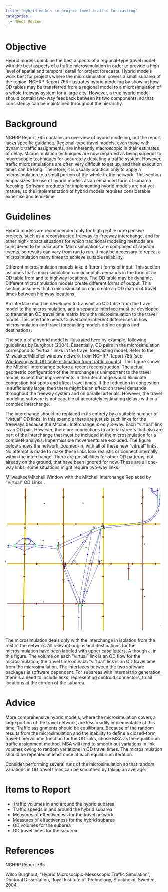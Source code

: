 ```yaml
---
title: "Hybrid models in project-level traffic forecasting"
categories:
  - Needs Review
---
```


Objective
=========

Hybrid models combine the best aspects of a regional-type travel model with the best aspects of a traffic microsimulation in order to provide a high level of spatial and temporal detail for project forecasts. Hybrid models work best for projects where the microsimulation covers a small subarea of the region. NCHRP Report 765 illustrates hybrid modeling by showing how OD tables may be transferred from a regional model to a microsimulation of a whole freeway system for a large city. However, a true hybrid model should contain two-way feedback between its two components, so that consistency can be maintained throughout the hierarchy.

Background
==========

NCHRP Report 765 contains an overview of hybrid modeling, but the report lacks specific guidance. Regional-type travel models, even those with dynamic traffic assignments, are inherently macroscopic in their estimates of delay. Microsimulation techniques are now regarded as being superior to macroscopic techniques for accurately depicting a traffic system. However, traffic microsimulations are often very difficult to set up, and their execution times can be long. Therefore, it is usually practical only to apply a microsimulation to a small portion of the whole traffic network. This section emphasizes the use of hybrid models as an enhanced form of subarea focusing. Software products for implementing hybrid models are not yet mature, so the implementation of hybrid models requires considerable expertise and lead-time.

Guidelines
==========

Hybrid models are recommended only for high profile or expensive projects, such as a reconstructed freeway-to-freeway interchange, and for other high-impact situations for which traditional modeling methods are considered to be inaccurate.
Microsimulations are composed of random events, so results can vary from run to run. It may be necessary to repeat a microsimulation many times to achieve suitable reliability.

Different microsimulation models take different forms of input. This section assumes that a microsimulation can accept its demands in the form of an OD table from and to highway locations. The OD table may be dynamic.
Different microsimulation models create different forms of output. This section assumes that a microsimulation can create an OD matrix of travel times between highway locations.

An interface must be developed to transmit an OD table from the travel model to the microsimulation, and a separate interface must be developed to transmit an OD travel time matrix from the microsimulation to the travel model. This interface needs to overcome inherent differences in how microsimulation and travel forecasting models define origins and destinations.

The setup of a hybrid model is illustrated here by example, following guidelines by Burghout (2004). Essentially, OD pairs in the microsimulation correspond to “virtual” links in the travel forecasting model. Refer to the Milwaukee/Mitchell window network from NCHRP Report 765 (see [Windowing with OD table estimation from traffic counts](Windowing_with_OD_table_estimation_from_traffic_counts_in_project_level_traffic_forecasting)). This figure shows the Mitchell interchange before a recent reconstruction. The actual geometric configuration of the interchange is unimportant to the travel model, except that improvements in the interchange would eliminate congestion hot spots and affect travel times. If the reduction in congestion is sufficiently large, then there might be an effect on travel demands throughout the freeway system and on parallel arterials. However, the travel modeling software is not capable of accurately estimating delays within a complex interchange.

The interchange should be replaced in its entirety by a suitable number of “virtual” OD links. In this example there are just six such links for the freeways because the Mitchell Interchange is only 3-way. Each “virtual” link is an OD pair. However, there are connections to arterial streets that also are part of the interchange that must be included in the microsimulation for a complete analysis. Impermissible movements are excluded. The figure below shows the network, zoomed-in, with all of these new “vitrual” links. No attempt is made to make these links look realistic or connect internally within the interchange. There are possibilities for other OD patterns, not already on the ground, that have been ignored for now. These are all one-way links; some situations might require two-way links.

Milwaukee/Mitchell Window with the Mitchell Interchange Replaced by “Virtual” OD Links
.
![](MilwaukeeMitchellWindowVirtualODLinks.jpg "fig:MilwaukeeMitchellWindowVirtualODLinks.jpg")

The microsimulation deals only with the interchange in isolation from the rest of the network. All relevant origins and destinations for the microsimulation have been labeled with upper case letters, A though J, in this figure. The volume on each “virtual” link is an OD flow for the microsimulation; the travel time on each “virtual” link is an OD travel time from the microsimulation. The interfaces between the two software packages is software dependent.
For subareas with internal trip generation, there is a need to include links, representing centroid connectors, to all locations at the cordon of the subarea.

Advice
======

More comprehensive hybrid models, where the microsimulation covers a large portion of the travel network, are less readily implementable at this time.
Traffic assignments should be equilibrium. Because of the random results from the microsimulation and the inability to define a closed-form travel-time/volume function for the OD links, chose MSA as the equilibrium traffic assignment method. MSA will tend to smooth out variations in link volumes owing to random variations in OD travel times. The microsimulation should be repeated at least once at each equilibrium iteration.

Consider performing several runs of the microsimulation so that random variations in OD travel times can be smoothed by taking an average.

Items to Report
===============

-   Traffic volumes in and around the hybrid subarea
-   Traffic speeds in and around the hybrid subarea
-   Measures of effectiveness for the travel network
-   Measures of effectiveness for the hybrid subarea
-   OD volumes for the subarea
-   OD travel times for the subarea

References
==========

NCHRP Report 765

Wilco Burghout, “Hybrid Microsocipic-Mesoscopic Traffic Simulation”, Doctoral Dissertation, Royal Institute of Technology, Stockholm, Sweden, 2004.

